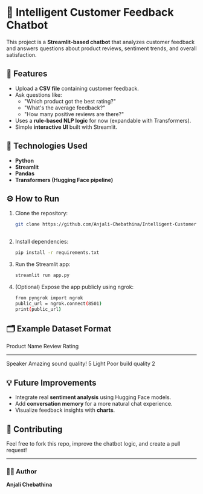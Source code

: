 # 💬 Intelligent Customer Feedback Chatbot

This project is a **Streamlit-based chatbot** that analyzes customer
feedback and answers questions about product reviews, sentiment trends,
and overall satisfaction.

## 🚀 Features

-   Upload a **CSV file** containing customer feedback.
-   Ask questions like:
    -   "Which product got the best rating?"
    -   "What's the average feedback?"
    -   "How many positive reviews are there?"
-   Uses a **rule-based NLP logic** for now (expandable with
    Transformers).
-   Simple **interactive UI** built with Streamlit.

## 🧠 Technologies Used

-   **Python**
-   **Streamlit**
-   **Pandas**
-   **Transformers (Hugging Face pipeline)**

## ⚙️ How to Run

1.  Clone the repository:

    ``` bash
    git clone https://github.com/Anjali-Chebathina/Intelligent-Customer-Feedback-Analysis-System-using-AI.git
  
    ```

2.  Install dependencies:

    ``` bash
    pip install -r requirements.txt
    ```

3.  Run the Streamlit app:

    ``` bash
    streamlit run app.py
    ```

4.  (Optional) Expose the app publicly using ngrok:

    ``` bash
    from pyngrok import ngrok
    public_url = ngrok.connect(8501)
    print(public_url)
    ```

## 🗂️ Example Dataset Format

  Product Name   Review                   Rating
  -------------- ------------------------ --------
  Speaker        Amazing sound quality!   5
  Light          Poor build quality       2

## 💡 Future Improvements

-   Integrate real **sentiment analysis** using Hugging Face models.
-   Add **conversation memory** for a more natural chat experience.
-   Visualize feedback insights with **charts**.

## 🤝 Contributing

Feel free to fork this repo, improve the chatbot logic, and create a
pull request!



------------------------------------------------------------------------

### 🧑‍💻 Author

**Anjali Chebathina**
